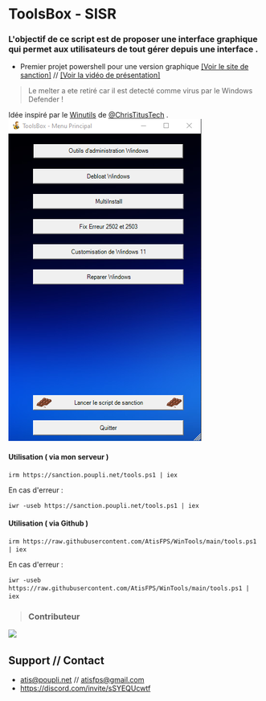 # ToolsBox - SISR
### L'objectif de ce script est de proposer une interface graphique qui permet aux utilisateurs de tout gérer depuis une interface .
 
 - Premier projet powershell pour une version graphique [[Voir le site de sanction]](https://sanction.poupli.net/) // [[Voir la vidéo de présentation]](https://youtu.be/OEgyy4pWTbY)
> Le melter a ete retiré car il est detecté comme virus par le Windows Defender !

Idée inspiré par le [Winutils](https://github.com/ChrisTitusTech/winutil) de [@ChrisTitusTech](https://github.com/ChrisTitusTech) . 
![screen-tools](./upload/screen-tools.png)


#### Utilisation ( via mon serveur )
```
irm https://sanction.poupli.net/tools.ps1 | iex
```
En cas d'erreur : 
```
iwr -useb https://sanction.poupli.net/tools.ps1 | iex
```

#### Utilisation ( via Github )
```
irm https://raw.githubusercontent.com/AtisFPS/WinTools/main/tools.ps1 | iex
```
En cas d'erreur : 
```
iwr -useb https://raw.githubusercontent.com/AtisFPS/WinTools/main/tools.ps1 | iex
```


>### Contributeur 
<a href="https://github.com/AtisFPS/ToolsBox/graphs/contributors">
  <img src="https://contrib.rocks/image?repo=AtisFPS/ToolsBox" />
</a>

## Support // Contact
- atis@poupli.net // atisfps@gmail.com
- https://discord.com/invite/sSYEQUcwtf
